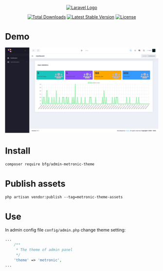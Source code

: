 <p align="center"><a href="https://wood.veskod.com/documentation/admin-panel" target="_blank">
<img src="https://wood.veskod.com/images/logo.png" alt="Laravel Logo">
</a></p>

<p align="center">
<a href="https://packagist.org/packages/bfg/admin-metronic-theme"><img src="https://img.shields.io/packagist/dt/bfg/admin-metronic-theme" alt="Total Downloads"></a>
<a href="https://packagist.org/packages/bfg/admin-metronic-theme"><img src="https://img.shields.io/packagist/v/bfg/admin-metronic-theme" alt="Latest Stable Version"></a>
<a href="https://packagist.org/packages/bfg/admin-metronic-theme"><img src="https://img.shields.io/packagist/l/bfg/admin-metronic-theme" alt="License"></a>
</p>

# Demo

[![Bfg admin metronic demo](https://raw.githubusercontent.com/bfg-s/admin-metronic-theme/master/assets/media/demo.png "Bfg admin metronic demo")](https://raw.githubusercontent.com/bfg-s/admin-metronic-theme/master/assets/media/demo.png "Bfg admin metronic demo")

# Install
```
composer require bfg/admin-metronic-theme
```
# Publish assets
```
php artisan vendor:publish --tag=metronic-theme-assets
```
# Use
In admin config file `config/admin.php` change theme setting:
```php
...
    /**
     * The theme of admin panel
     */
    'theme' => 'metronic',
...
```
